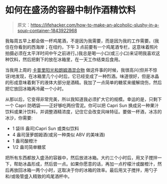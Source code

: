 # 如何在盛汤的容器中制作酒精饮料

> 原文：<https://lifehacker.com/how-to-make-an-alcoholic-slushy-in-a-soup-container-1843922968>

我每周五早上都会做一杯鸡尾酒，不是因为我需要，而是因为我的工作需要。(我住在你看到的西海岸；在纽约，下午 3 点前要有一个鸡尾酒专栏，这意味着照片拍摄必须在太平洋时间中午之前进行。)我总是喝一小口(或三小口)来证明我喜欢这种饮料，然后把剩下的放在冰箱里，在一天工作结束后食用。



当我用上周的 [卡普里阳光和朗姆酒混合物](https://lifehacker.com/put-rum-in-your-capri-sun-1843758255) 做这件事的时候，我很高兴(但并不惊讶)地发现，在冰箱里几个小时后，它已经变成了一种烈酒。味道很好，但是冰晶的形成意味着剩下的液体大部分是酒精。我加了一点简单的糖浆来缓解烧伤，然后把它放回冰箱再冷藏一个小时。

从那以后，它变得非常完美，所以我知道我必须扩大它的规模。幸运的是，只剩下一个 Capri 防晒袋——正好够吃两份雪泥。你可以把 Capri Sun 换成另一种果汁饮料或果汁饮料，并调整酒精浓度，记住它会改变风味特征。要做一杯酒，冰冻的冰沙，你需要:

*   1 袋(6 盎司)Capri Sun 或类似饮料
*   4 盎司菠萝朗姆酒(或另一种类似 ABV 的美味酒)
*   1 盎司酸橙汁
*   1/2 盎司简单糖浆

把所有东西都放入盛汤的容器中，然后放进冰箱。大约三个小时后，用叉子搅拌一下，帮助冰晶形成，然后尝一点。如果你愿意的话，再加一点柠檬汁或酸橙汁，然后再放回冰箱一两个小时，这取决于你的冰箱的效率。最后用叉子搅拌，用勺子和/或吸管盛入精致的鸡尾酒杯中。